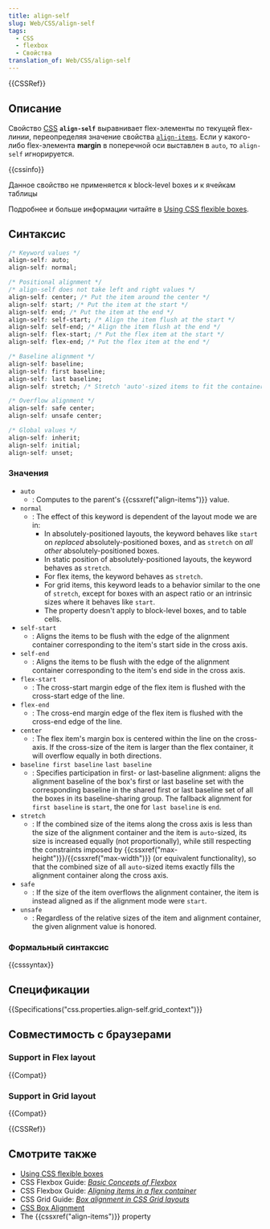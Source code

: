 ```yaml
---
title: align-self
slug: Web/CSS/align-self
tags:
  - CSS
  - flexbox
  - Свойства
translation_of: Web/CSS/align-self
---
```


{{CSSRef}}

## Описание

Свойство [CSS](/ru/docs/CSS) **`align-self`** выравнивает flex-элементы по текущей flex-линии, переопределяя значение свойства [`align-items`](/en/CSS/align-items). Если у какого-либо flex-элемента **margin** в поперечной оси выставлен в `auto`, то `align-self` игнорируется.

{{cssinfo}}

Данное свойство не применяется к block-level boxes и к ячейкам таблицы

Подробнее и больше информации читайте в [Using CSS flexible boxes](/en/CSS/Using_CSS_flexible_boxes).

## Синтаксис

```css
/* Keyword values */
align-self: auto;
align-self: normal;

/* Positional alignment */
/* align-self does not take left and right values */
align-self: center; /* Put the item around the center */
align-self: start; /* Put the item at the start */
align-self: end; /* Put the item at the end */
align-self: self-start; /* Align the item flush at the start */
align-self: self-end; /* Align the item flush at the end */
align-self: flex-start; /* Put the flex item at the start */
align-self: flex-end; /* Put the flex item at the end */

/* Baseline alignment */
align-self: baseline;
align-self: first baseline;
align-self: last baseline;
align-self: stretch; /* Stretch 'auto'-sized items to fit the container */

/* Overflow alignment */
align-self: safe center;
align-self: unsafe center;

/* Global values */
align-self: inherit;
align-self: initial;
align-self: unset;
```

### Значения

- `auto`
  - : Computes to the parent's {{cssxref("align-items")}} value.
- `normal`
  - : The effect of this keyword is dependent of the layout mode we are in:
    - In absolutely-positioned layouts, the keyword behaves like `start` on _replaced_ absolutely-positioned boxes, and as `stretch` on _all other_ absolutely-positioned boxes.
    - In static position of absolutely-positioned layouts, the keyword behaves as `stretch`.
    - For flex items, the keyword behaves as `stretch`.
    - For grid items, this keyword leads to a behavior similar to the one of `stretch`, except for boxes with an aspect ratio or an intrinsic sizes where it behaves like `start`.
    - The property doesn't apply to block-level boxes, and to table cells.
- `self-start`
  - : Aligns the items to be flush with the edge of the alignment container corresponding to the item's start side in the cross axis.
- `self-end`
  - : Aligns the items to be flush with the edge of the alignment container corresponding to the item's end side in the cross axis.
- `flex-start`
  - : The cross-start margin edge of the flex item is flushed with the cross-start edge of the line.
- `flex-end`
  - : The cross-end margin edge of the flex item is flushed with the cross-end edge of the line.
- `center`
  - : The flex item's margin box is centered within the line on the cross-axis. If the cross-size of the item is larger than the flex container, it will overflow equally in both directions.
- `baseline first baseline`
  `last baseline`
  - : Specifies participation in first- or last-baseline alignment: aligns the alignment baseline of the box's first or last baseline set with the corresponding baseline in the shared first or last baseline set of all the boxes in its baseline-sharing group.
    The fallback alignment for `first baseline` is `start`, the one for `last baseline` is `end`.
- `stretch`
  - : If the combined size of the items along the cross axis is less than the size of the alignment container and the item is `auto`-sized, its size is increased equally (not proportionally), while still respecting the constraints imposed by {{cssxref("max-height")}}/{{cssxref("max-width")}} (or equivalent functionality), so that the combined size of all `auto`-sized items exactly fills the alignment container along the cross axis.
- `safe`
  - : If the size of the item overflows the alignment container, the item is instead aligned as if the alignment mode were `start`.
- `unsafe`
  - : Regardless of the relative sizes of the item and alignment container, the given alignment value is honored.

### Формальный синтаксис

{{csssyntax}}

## Спецификации

{{Specifications("css.properties.align-self.grid_context")}}

## Совместимость с браузерами

### Support in Flex layout

{{Compat}}

### Support in Grid layout

{{Compat}}

{{CSSRef}}

## Смотрите также

- [Using CSS flexible boxes](/ru/docs/CSS/Using_CSS_flexible_boxes)
- CSS Flexbox Guide: _[Basic Concepts of Flexbox](/ru/docs/Web/CSS/CSS_Flexible_Box_Layout/Basic_Concepts_of_Flexbox)_
- CSS Flexbox Guide: _[Aligning items in a flex container](/ru/docs/Web/CSS/CSS_Flexible_Box_Layout/Aligning_Items_in_a_Flex_Container)_
- CSS Grid Guide: _[Box alignment in CSS Grid layouts](/ru/docs/Web/CSS/CSS_Grid_Layout/Box_Alignment_in_CSS_Grid_Layout)_
- [CSS Box Alignment](/ru/docs/Web/CSS/CSS_Box_Alignment)
- The {{cssxref("align-items")}} property
